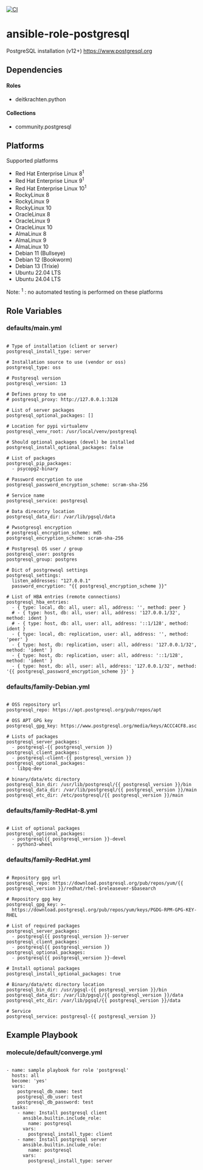 [![CI](https://github.com/de-it-krachten/ansible-role-postgresql/workflows/CI/badge.svg?event=push)](https://github.com/de-it-krachten/ansible-role-postgresql/actions?query=workflow%3ACI)


# ansible-role-postgresql

PostgreSQL installation (v12+)
https://www.postgresql.org



## Dependencies

#### Roles
- deitkrachten.python

#### Collections
- community.postgresql

## Platforms

Supported platforms

- Red Hat Enterprise Linux 8<sup>1</sup>
- Red Hat Enterprise Linux 9<sup>1</sup>
- Red Hat Enterprise Linux 10<sup>1</sup>
- RockyLinux 8
- RockyLinux 9
- RockyLinux 10
- OracleLinux 8
- OracleLinux 9
- OracleLinux 10
- AlmaLinux 8
- AlmaLinux 9
- AlmaLinux 10
- Debian 11 (Bullseye)
- Debian 12 (Bookworm)
- Debian 13 (Trixie)
- Ubuntu 22.04 LTS
- Ubuntu 24.04 LTS

Note:
<sup>1</sup> : no automated testing is performed on these platforms

## Role Variables
### defaults/main.yml
<pre><code>
# Type of installation (client or server)
postgresql_install_type: server

# Installation source to use (vendor or oss)
postgresql_type: oss

# Postgresql version
postgresql_version: 13

# Defines proxy to use
# postgresql_proxy: http://127.0.0.1:3128

# List of server packages
postgresql_optional_packages: []

# Location for pypi virtualenv
postgresql_venv_root: /usr/local/venv/postgresql

# Should optional packages (devel) be installed
postgresql_install_optional_packages: false

# List of packages
postgresql_pip_packages:
  - psycopg2-binary

# Password encryption to use
postgresql_password_encryption_scheme: scram-sha-256

# Service name
postgresql_service: postgresql

# Data direcotry location
postgresql_data_dir: /var/lib/pgsql/data

# Pwsotgresql encryption
# postgresql_encryption_scheme: md5
postgresql_encryption_scheme: scram-sha-256

# Postgresql OS user / group
postgresql_user: postgres
postgresql_group: postgres

# Dict of postgrewsql settings
postgresql_settings:
  listen_addresses: "127.0.0.1"
  password_encryption: "{{ postgresql_encryption_scheme }}"

# List of HBA entries (remote connections)
postgresql_hba_entries:
  - { type: local, db: all, user: all, address: '', method: peer }
  # - { type: host, db: all, user: all, address: '127.0.0.1/32', method: ident }
  # - { type: host, db: all, user: all, address: '::1/128', method: ident }
  - { type: local, db: replication, user: all, address: '', method: 'peer' }
  - { type: host, db: replication, user: all, address: '127.0.0.1/32', method: 'ident' }
  - { type: host, db: replication, user: all, address: '::1/128', method: 'ident' }
  - { type: host, db: all, user: all, address: '127.0.0.1/32', method: '{{ postgresql_password_encryption_scheme }}' }
</pre></code>

### defaults/family-Debian.yml
<pre><code>
# OSS repository url
postgresql_repo: https://apt.postgresql.org/pub/repos/apt

# OSS APT GPG key
postgresql_gpg_key: https://www.postgresql.org/media/keys/ACCC4CF8.asc

# Lists of packages
postgresql_server_packages:
  - postgresql-{{ postgresql_version }}
postgresql_client_packages:
  - postgresql-client-{{ postgresql_version }}
postgresql_optional_packages:
  - libpq-dev

# binary/data/etc directory
postgresql_bin_dir: /usr/lib/postgresql/{{ postgresql_version }}/bin
postgresql_data_dir: /var/lib/postgresql/{{ postgresql_version }}/main
postgresql_etc_dir: /etc/postgresql/{{ postgresql_version }}/main
</pre></code>

### defaults/family-RedHat-8.yml
<pre><code>
# List of optional packages
postgresql_optional_packages:
  - postgresql{{ postgresql_version }}-devel
  - python3-wheel
</pre></code>

### defaults/family-RedHat.yml
<pre><code>
# Repository gpg url
postgresql_repo: https://download.postgresql.org/pub/repos/yum/{{ postgresql_version }}/redhat/rhel-$releasever-$basearch

# Repository gpg key
postgresql_gpg_key: >-
  https://download.postgresql.org/pub/repos/yum/keys/PGDG-RPM-GPG-KEY-RHEL

# List of required packages
postgresql_server_packages:
  - postgresql{{ postgresql_version }}-server
postgresql_client_packages:
  - postgresql{{ postgresql_version }}
postgresql_optional_packages:
  - postgresql{{ postgresql_version }}-devel

# Install optional packages
postgresql_install_optional_packages: true

# Binary/data/etc directory location
postgresql_bin_dir: /usr/pgsql-{{ postgresql_version }}/bin
postgresql_data_dir: /var/lib/pgsql/{{ postgresql_version }}/data
postgresql_etc_dir: /var/lib/pgsql/{{ postgresql_version }}/data

# Service
postgresql_service: postgresql-{{ postgresql_version }}
</pre></code>




## Example Playbook
### molecule/default/converge.yml
<pre><code>
- name: sample playbook for role 'postgresql'
  hosts: all
  become: 'yes'
  vars:
    postgresql_db_name: test
    postgresql_db_user: test
    postgresql_db_password: test
  tasks:
    - name: Install postgresql client
      ansible.builtin.include_role:
        name: postgresql
      vars:
        postgresql_install_type: client
    - name: Install postgresql server
      ansible.builtin.include_role:
        name: postgresql
      vars:
        postgresql_install_type: server
</pre></code>
